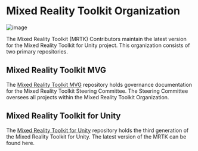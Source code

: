 # Mixed Reality Toolkit Organization

![image](https://github.com/MixedRealityToolkit/.github/assets/36461279/ae393b36-a6e9-4506-aea4-09ef002c9997)


The Mixed Reality Toolkit (MRTK) Contributors maintain the latest version for the Mixed Reality Toolkit for Unity project. 
This organization consists of two primary repositories.

## Mixed Reality Toolkit MVG

The [Mixed Reality Toolkit MVG](https://github.com/MixedRealityToolkit/MixedRealityToolkit-MVG) repository holds 
governance documentation for the Mixed Reality Toolkit Steering Committee. The Steering Committee oversees all 
projects within the Mixed Reality Toolkit Organization.

## Mixed Reality Toolkit for Unity

The [Mixed Reality Toolkit for Unity](https://github.com/MixedRealityToolkit/MixedRealityToolkit-Unity) repository 
holds the third generation of the Mixed Reality Toolkit for Unity. The latest version of the MRTK can be found here.

